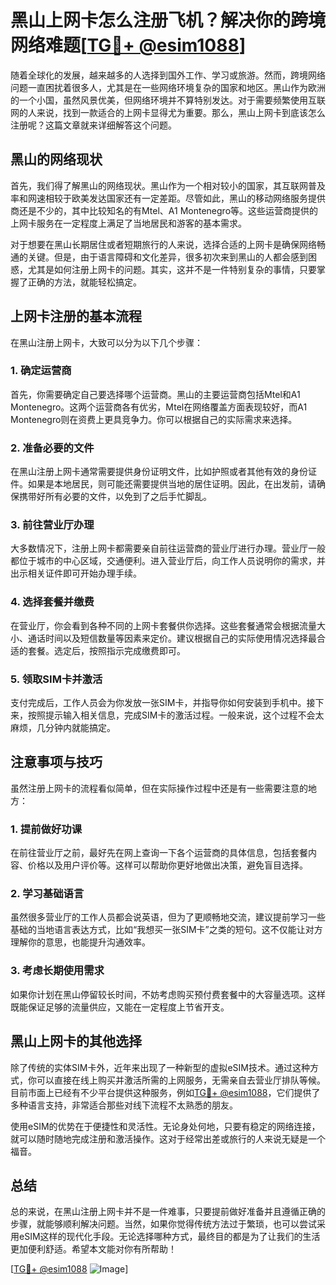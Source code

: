 # 黑山上网卡怎么注册飞机？解决你的跨境网络难题[[TG💪+ @esim1088](https://t.me/s/esim1088)]

随着全球化的发展，越来越多的人选择到国外工作、学习或旅游。然而，跨境网络问题一直困扰着很多人，尤其是在一些网络环境复杂的国家和地区。黑山作为欧洲的一个小国，虽然风景优美，但网络环境并不算特别发达。对于需要频繁使用互联网的人来说，找到一款适合的上网卡显得尤为重要。那么，黑山上网卡到底该怎么注册呢？这篇文章就来详细解答这个问题。

## 黑山的网络现状

首先，我们得了解黑山的网络现状。黑山作为一个相对较小的国家，其互联网普及率和网速相较于欧美发达国家还有一定差距。尽管如此，黑山的移动网络服务提供商还是不少的，其中比较知名的有Mtel、A1 Montenegro等。这些运营商提供的上网卡服务在一定程度上满足了当地居民和游客的基本需求。

对于想要在黑山长期居住或者短期旅行的人来说，选择合适的上网卡是确保网络畅通的关键。但是，由于语言障碍和文化差异，很多初次来到黑山的人都会感到困惑，尤其是如何注册上网卡的问题。其实，这并不是一件特别复杂的事情，只要掌握了正确的方法，就能轻松搞定。

## 上网卡注册的基本流程

在黑山注册上网卡，大致可以分为以下几个步骤：

### 1. 确定运营商

首先，你需要确定自己要选择哪个运营商。黑山的主要运营商包括Mtel和A1 Montenegro。这两个运营商各有优劣，Mtel在网络覆盖方面表现较好，而A1 Montenegro则在资费上更具竞争力。你可以根据自己的实际需求来选择。

### 2. 准备必要的文件

在黑山注册上网卡通常需要提供身份证明文件，比如护照或者其他有效的身份证件。如果是本地居民，则可能还需要提供当地的居住证明。因此，在出发前，请确保携带好所有必要的文件，以免到了之后手忙脚乱。

### 3. 前往营业厅办理

大多数情况下，注册上网卡都需要亲自前往运营商的营业厅进行办理。营业厅一般都位于城市的中心区域，交通便利。进入营业厅后，向工作人员说明你的需求，并出示相关证件即可开始办理手续。

### 4. 选择套餐并缴费

在营业厅，你会看到各种不同的上网卡套餐供你选择。这些套餐通常会根据流量大小、通话时间以及短信数量等因素来定价。建议根据自己的实际使用情况选择最合适的套餐。选定后，按照指示完成缴费即可。

### 5. 领取SIM卡并激活

支付完成后，工作人员会为你发放一张SIM卡，并指导你如何安装到手机中。接下来，按照提示输入相关信息，完成SIM卡的激活过程。一般来说，这个过程不会太麻烦，几分钟内就能搞定。

## 注意事项与技巧

虽然注册上网卡的流程看似简单，但在实际操作过程中还是有一些需要注意的地方：

### 1. 提前做好功课

在前往营业厅之前，最好先在网上查询一下各个运营商的具体信息，包括套餐内容、价格以及用户评价等。这样可以帮助你更好地做出决策，避免盲目选择。

### 2. 学习基础语言

虽然很多营业厅的工作人员都会说英语，但为了更顺畅地交流，建议提前学习一些基础的当地语言表达方式，比如“我想买一张SIM卡”之类的短句。这不仅能让对方理解你的意思，也能提升沟通效率。

### 3. 考虑长期使用需求

如果你计划在黑山停留较长时间，不妨考虑购买预付费套餐中的大容量选项。这样既能保证足够的流量供应，又能在一定程度上节省开支。

## 黑山上网卡的其他选择

除了传统的实体SIM卡外，近年来出现了一种新型的虚拟eSIM技术。通过这种方式，你可以直接在线上购买并激活所需的上网服务，无需亲自去营业厅排队等候。目前市面上已经有不少平台提供这种服务，例如[TG💪+ @esim1088](https://t.me/s/esim1088)，它们提供了多种语言支持，非常适合那些对线下流程不太熟悉的朋友。

使用eSIM的优势在于便捷性和灵活性。无论身处何地，只要有稳定的网络连接，就可以随时随地完成注册和激活操作。这对于经常出差或旅行的人来说无疑是一个福音。

## 总结

总的来说，在黑山注册上网卡并不是一件难事，只要提前做好准备并且遵循正确的步骤，就能够顺利解决问题。当然，如果你觉得传统方法过于繁琐，也可以尝试采用eSIM这样的现代化手段。无论选择哪种方式，最终目的都是为了让我们的生活更加便利舒适。希望本文能对你有所帮助！

[[TG💪+ @esim1088](https://t.me/s/esim1088) ![Image](https://i.postimg.cc/4NQfJmqS/Snipaste-2025-05-13-00-14-12.png)]